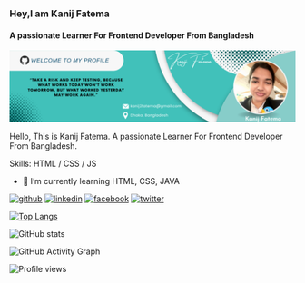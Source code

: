 ###  Hey,I am Kanij Fatema
#### A passionate Learner For Frontend Developer From Bangladesh
![A passionate Learner For Frontend Developer From Bangladesh](https://github.com/kanijfa21/kanijfa21/blob/main/Kanij%20Fatema.png)

Hello, This is Kanij Fatema. A passionate Learner For Frontend Developer From Bangladesh.

Skills: HTML / CSS / JS 

- 🌱 I’m currently learning HTML, CSS, JAVA 


[<img src='https://cdn.jsdelivr.net/npm/simple-icons@3.0.1/icons/github.svg' alt='github' height='40'>](https://github.com/kanijfa21)  [<img src='https://cdn.jsdelivr.net/npm/simple-icons@3.0.1/icons/linkedin.svg' alt='linkedin' height='40'>](https://www.linkedin.com/in/kanijfa21/)  [<img src='https://cdn.jsdelivr.net/npm/simple-icons@3.0.1/icons/facebook.svg' alt='facebook' height='40'>](https://www.facebook.com/kanijfa21)  [<img src='https://cdn.jsdelivr.net/npm/simple-icons@3.0.1/icons/twitter.svg' alt='twitter' height='40'>](https://twitter.com/kanijfa21)  

[![Top Langs](https://github-readme-stats.vercel.app/api/top-langs/?username=kanijfa21)](https://github.com/anuraghazra/github-readme-stats)

![GitHub stats](https://github-readme-stats.vercel.app/api?username=kanijfa21&show_icons=true)  

![GitHub Activity Graph](https://activity-graph.herokuapp.com/graph?username=kanijfa21)  

![Profile views](https://gpvc.arturio.dev/kanijfa21)  
